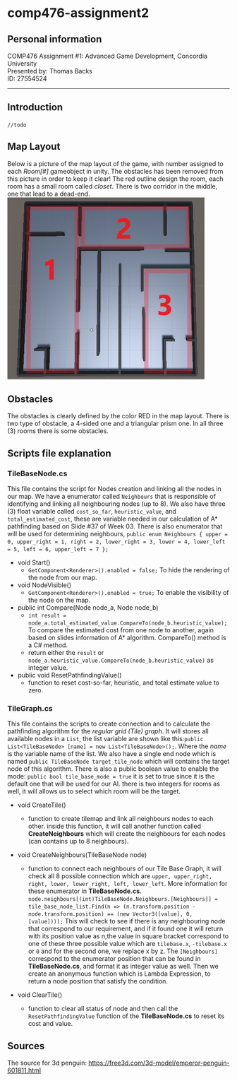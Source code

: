 # comp476-assignment2    
## Personal information    
COMP476 Assignment #1: Advanced Game Development, Concordia University    
Presented by: Thomas Backs    
ID: 27554524    
***
## Introduction    
`//todo`

## Map Layout    
Below is a picture of the map layout of the game, with number assigned to each *Room[#]* gameobject in unity. The obstacles has been removed from this picture in order to keep it clear! The red outline design the room, each room has a small room called *closet*. There is two corridor in the middle, one that lead to a dead-end.    
![Map Layout](/map-layout.png)
    
    
## Obstacles    
The obstacles is clearly defined by the color RED in the map layout. There is two type of obstacle, a 4-sided one and a triangular prism one. In all three (3) rooms there is some obstacles.

## Scripts file explanation    
### TileBaseNode.cs
This file contains the script for Nodes creation and linking all the nodes in our map. We have a enumerator called `Neighbours` that is responsible of identifying and linking all neighbouring nodes (up to 8). We also have three (3) float variable called `cost_so_far`, `heuristic_value`, and `total_estimated_cost`, these are variable needed in our calculation of A* pathfinding based on Slide #37 of Week 03. There is also enumerator that will be used for determining neighbours, `public enum Neighbours { upper = 0, upper_right = 1, right = 2, lower_right = 3, lower = 4, lower_left = 5, left = 6, upper_left = 7 };`    

* void Start()
    * `GetComponent<Renderer>().enabled = false;` To hide the rendering of the node from our map.
* void NodeVisible()
    * `GetComponent<Renderer>().enabled = true;` To enable the visibility of the node on the map.
* public int Compare(Node node_a, Node node_b)
    * `int result = node_a.total_estimated_value.CompareTo(node_b.heuristic_value);` To compare the estimated cost from one node to another, again based on slides information of A* algorithm. CompareTo() method is a C# method.
    * return either the `result` or `node_a.heuristic_value.CompareTo(node_b.heuristic_value)` as integer value.    
* public void ResetPathfindingValue()
    * function to reset cost-so-far, heuristic, and total estimate value to zero.

### TileGraph.cs
This file contains the scripts to create connection and to calculate the pathfinding algorithm for the *regular grid (Tile) graph*. It will stores all available nodes in a `List`, the list variable are shown like this:`public List<TileBaseNode> [name] = new List<TileBaseNode>();`. Where the *name* is the variable name of the list. We also have a single end node which is named `public TileBaseNode target_tile_node` which will contains the target node of this algorithm. There is also a public boolean value to enable the mode: `public bool tile_base_mode = true` it is set to true since it is the default one that will be used for our AI. there is two integers for rooms as well, it will allows us to select which room will be the target. 

* void CreateTile()
    * function to create tilemap and link all neighbours nodes to each other. inside this function, it will call another function called **CreateNeighbours** which will create the neighbours for each nodes (can contains up to 8 neighbours).    
    
* void CreateNeighbours(TileBaseNode node)
    * function to connect each neighbours of our Tile Base Graph, it will check all 8 possible connection which are `upper, upper_right, right, lower, lower_right, left, lower_left`. More information for these enumerator in **TileBaseNode.cs**. `        node.neighbours[(int)TileBaseNode.Neighbours.[Neighbours]] = tile_base_node_list.Find(n => (n.transform.position - node.transform.position) == (new Vector3([value], 0, [value])));` This will check to see if there is any neighbouring node that correspond to our requirement, and if it found one it will return with its position value as n,the value in square bracket correspond to one of these three possible value which are `tilebase.x`, `-tilebase.x` or `0` and for the second one, we replace x by z. The `[Neighbours]` correspond to the enumerator position that can be found in **TileBaseNode.cs**, and format it as integer value as well. Then we create an anonymous function which is Lambda Expression, to return a node position that satisfy the condition.    

* void ClearTile()
    * function to clear all status of node and then call the `ResetPathfindingValue` function of the **TileBaseNode.cs** to reset its cost and value.
    

## Sources 
The source for 3d penguin: https://free3d.com/3d-model/emperor-penguin-601811.html
